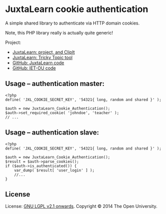 # JuxtaLearn cookie authentication

A simple shared library to authenticate via HTTP domain cookies.

Note, this PHP library really is actually quite generic!

Project:

* [JuxtaLearn: project, and ClipIt](http://juxtalearn.org)
* [JuxtaLearn: Tricky Topic tool](http://juxtalearn.net)
* [GitHub: JuxtaLearn code](https://github.com/juxtalearn)
* [GitHub: IET-OU code][ou-jxl]

## Usage – authentication master:

    <?php
    define( 'JXL_COOKIE_SECRET_KEY', '54321{ long, random and shared }' );
    
    $auth = new JuxtaLearn_Cookie_Authentication();
    $auth->set_required_cookie( 'johndoe', 'teacher' );
    // ...

## Usage – authentication slave:

    <?php
    define( 'JXL_COOKIE_SECRET_KEY', '54321{ long, random and shared }' );
    
    $auth = new JuxtaLearn_Cookie_Authentication();
    $result = $auth->parse_cookies();
    if ($auth->is_authenticated()) {
        var_dump( $result[ 'user_login' ] );
        //...
    }

## License
License:  [GNU LGPL v2.1 onwards](http://gnu.org/licenses/lgpl-2.1.html).
Copyright © 2014 The Open University.

[ou-jxl]: https://github.com/IET-OU/oer-evidence-hub-org/tree/quiz/CR1/scaffold
[End]: http://example